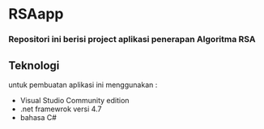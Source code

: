 # RSAapp

### Repositori ini berisi project aplikasi penerapan Algoritma RSA

## Teknologi
untuk pembuatan aplikasi ini menggunakan :
* Visual Studio Community edition
* .net framewrok versi 4.7
* bahasa C#
